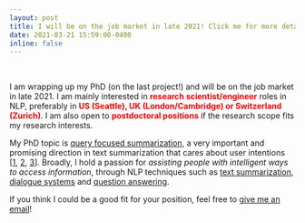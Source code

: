 ```yaml
---
layout: post
title: I will be on the job market in late 2021! Click me for more details.
date: 2021-03-21 15:59:00-0400
inline: false
---
```

<br>

 I am wrapping up my PhD (on the last project!) and will be on the job market in late 2021. I am mainly interested in <span style="color:red">**research scientist/engineer**</span> roles in NLP, preferably in <span style="color:red">**US (Seattle), UK (London/Cambridge) or Switzerland (Zurich)**</span>. I am also open to <span style="color:red">**postdoctoral positions**</span> if the research scope fits my research interests.

 My PhD topic is <u>query focused summarization</u>, a very important and promising direction in text summarization that cares about user intentions [[1](https://arxiv.org/pdf/2012.14774.pdf), [2](https://www.aclweb.org/anthology/2020.emnlp-main.296.pdf), [3](https://www.mitpressjournals.org/doi/pdf/10.1162/tacl_a_00287)]. 
Broadly, I hold a passion for *assisting people with intelligent ways to access information*, through NLP techniques such as <u>text summarization</u>, <u>dialogue systems</u> and <u>question answering</u>.
 
 If you think I could be a good fit for your position, feel free to [give me an email](mailto:yumo.xu@ed.ac.uk)!

<!-- Please keep reading this post should you be interested in knowing more about my research. 

#### About my research interests

My PhD topic is **query focused summarization**, a very important and promising direction in text summarization. 
Broadly, I hold a passion for **providing human with intelligent ways to access information**, through NLP techniques such as **summarization**, **dialogue systems**, **IR** and **QA**.
-->

<!-- Due to the limited amount of time I have during PhD study, I am not able to dive into every one of them. Nevertheless, I do constantly check recent progress in these areas, and maintain reading lists/notes for them.  -->

<!--
#### About my research methodology

 During my PhD, I received systematic training on how to approach a research problem, and dig into a given direction persistently from different perspectives, including tasks, datasets, models and algorithms.

 I favor a task-driven approach in my research -- not sure if there is a better term for this, but I call it a **bottom-up** approach: I always start from dataset/error analysis to gain a better understanding what the real bottleneck is, before playing with fancy model structures.
 This **bottleneck diagnosis** step is crucial to my research. It inspires me from the methodological perspective, and also sustains my motivation tiil the end of my project, so that I am able to fix problems with a strong belief in the value of my work.

 I believe this is a good tactic not only to lots of academic problems; it is effective in solving more practical problems as well. Therefore, apart from keeping research outputs, I am also excited about building industrial NLP/ML applications, which, in turn, will guide me to produce higher-quality research that can be adopted in the real world with positive impact on a larger community.
-->